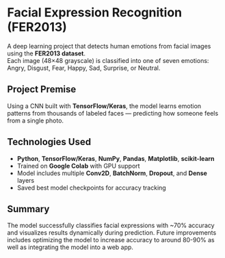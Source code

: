 # Facial Expression Recognition (FER2013)

A deep learning project that detects human emotions from facial images using the **FER2013 dataset**.  
Each image (48×48 grayscale) is classified into one of seven emotions: Angry, Disgust, Fear, Happy, Sad, Surprise, or Neutral.

## Project Premise
Using a CNN built with **TensorFlow/Keras**, the model learns emotion patterns from thousands of labeled faces — predicting how someone feels from a single photo.

## Technologies Used
- **Python**, **TensorFlow/Keras**, **NumPy**, **Pandas**, **Matplotlib**, **scikit-learn**
- Trained on **Google Colab** with GPU support  
- Model includes multiple **Conv2D**, **BatchNorm**, **Dropout**, and **Dense** layers  
- Saved best model checkpoints for accuracy tracking  


## Summary
The model successfully classifies facial expressions with ~70% accuracy and visualizes results dynamically during prediction. Future improvements includes optimizing the model to increase accuracy to around 80-90% as well as integrating the model into a web app. 
